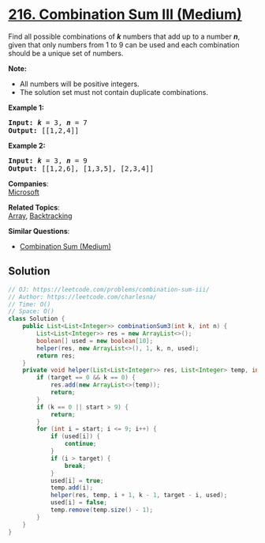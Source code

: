 # [216. Combination Sum III (Medium)](https://leetcode.com/problems/combination-sum-iii/)

<div>
<p>Find all possible combinations of <i><b>k</b></i> numbers that add up to a number <i><b>n</b></i>, given that only numbers from 1 to 9 can be used and each combination should be a unique set of numbers.</p>

<p><strong>Note:</strong></p>

<ul>
	<li>All numbers will be positive integers.</li>
	<li>The solution set must not contain duplicate combinations.</li>
</ul>

<p><strong>Example 1:</strong></p>

<pre><strong>Input:</strong> <i><b>k</b></i> = 3, <i><b>n</b></i> = 7
<strong>Output:</strong> [[1,2,4]]
</pre>

<p><strong>Example 2:</strong></p>

<pre><strong>Input:</strong> <i><b>k</b></i> = 3, <i><b>n</b></i> = 9
<strong>Output:</strong> [[1,2,6], [1,3,5], [2,3,4]]
</pre>
</div>

**Companies**:  
[Microsoft](https://leetcode.com/company/microsoft)

**Related Topics**:  
[Array](https://leetcode.com/tag/array/), [Backtracking](https://leetcode.com/tag/backtracking/)

**Similar Questions**:
* [Combination Sum (Medium)](https://leetcode.com/problems/combination-sum/)

## Solution 

```java
// OJ: https://leetcode.com/problems/combination-sum-iii/
// Author: https://leetcode.com/charlesna/
// Time: O()
// Space: O()
class Solution {
    public List<List<Integer>> combinationSum3(int k, int n) {
        List<List<Integer>> res = new ArrayList<>();
        boolean[] used = new boolean[10];
        helper(res, new ArrayList<>(), 1, k, n, used);
        return res;
    }
    private void helper(List<List<Integer>> res, List<Integer> temp, int start, int k, int target, boolean[] used) {
        if (target == 0 && k == 0) {
            res.add(new ArrayList<>(temp));
            return;
        }
        if (k == 0 || start > 9) {
            return;
        }
        for (int i = start; i <= 9; i++) {
            if (used[i]) {
                continue;
            }
            if (i > target) {
                break;
            }
            used[i] = true;
            temp.add(i);
            helper(res, temp, i + 1, k - 1, target - i, used);
            used[i] = false;
            temp.remove(temp.size() - 1);
        }
    }
}
```